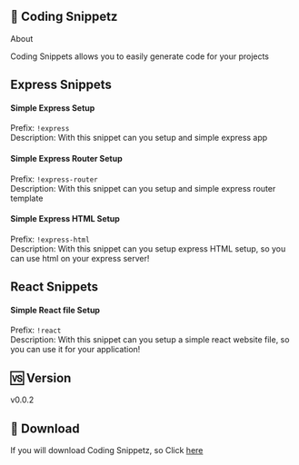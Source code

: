 ## 🔫 Coding Snippetz

<p>About</p>
<p>Coding Snippets allows you to easily generate code for your projects</p>

## Express Snippets

#### Simple Express Setup

Prefix: <code>!express</code> <br/>
Description: With this snippet can you setup and simple express app <br/>

#### Simple Express Router Setup

Prefix: <code>!express-router</code> <br/>
Description: With this snippet can you setup and simple express router template<br />

#### Simple Express HTML Setup

Prefix: <code>!express-html</code> <br/>
Description: With this snippet can you setup express HTML setup, so you can use html on your express server!

## React Snippets

#### Simple React file Setup

Prefix: <code>!react</code> <br/>
Description: With this snippet can you setup a simple react website file, so you can use it for your application!

## 🆚 Version

v0.0.2

## 📩 Download

If you will download Coding Snippetz, so Click [here](https://marketplace.visualstudio.com/items?itemName=DevLasseV.coding-snippetz)
